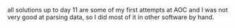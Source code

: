 all solutions up to day 11 are some of my first attempts at AOC and I was not very good at parsing data, so I did most of it in other software by hand.